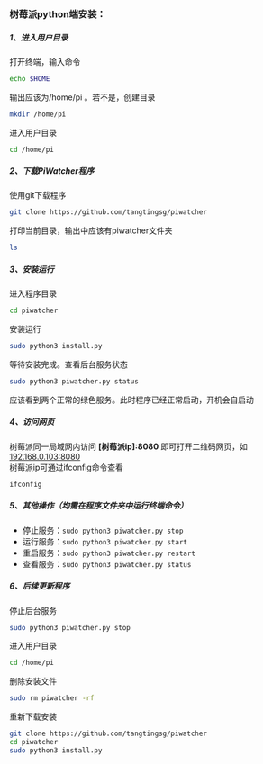 ### 树莓派python端安装：
##### 1、进入用户目录
打开终端，输入命令
```sh
echo $HOME
```
输出应该为/home/pi 。若不是，创建目录
```sh
mkdir /home/pi
```
进入用户目录
```sh
cd /home/pi
```
##### 2、下载PiWatcher程序
使用git下载程序
```sh
git clone https://github.com/tangtingsg/piwatcher
```
打印当前目录，输出中应该有piwatcher文件夹  
```sh
ls
```
##### 3、安装运行
进入程序目录
```sh
cd piwatcher
```
安装运行
```sh
sudo python3 install.py
```
等待安装完成。查看后台服务状态
```sh
sudo python3 piwatcher.py status
```
应该看到两个正常的绿色服务。此时程序已经正常启动，开机会自启动 
##### 4、访问网页
树莓派同一局域网内访问 **[树莓派ip]:8080** 即可打开二维码网页，如[192.168.0.103:8080](http://192.168.0.103:8080 "树莓派")  
树莓派ip可通过ifconfig命令查看
```sh
ifconfig
```
##### 5、其他操作（均需在程序文件夹中运行终端命令）
- 停止服务：```sudo python3 piwatcher.py stop ```
- 运行服务：```sudo python3 piwatcher.py start ```
- 重启服务：```sudo python3 piwatcher.py restart ```
- 查看服务：```sudo python3 piwatcher.py status ```

##### 6、后续更新程序
停止后台服务
```sh
sudo python3 piwatcher.py stop
```
进入用户目录
```sh
cd /home/pi
```
删除安装文件
```sh
sudo rm piwatcher -rf
```
重新下载安装
```sh
git clone https://github.com/tangtingsg/piwatcher
cd piwatcher
sudo python3 install.py
```
